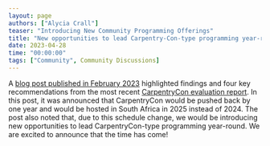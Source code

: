 ```yaml
---
layout: page
authors: ["Alycia Crall"]
teaser: "Introducing New Community Programming Offerings"
title: "New opportunities to lead Carpentry-Con-type programming year-round"
date: 2023-04-28
time: "00:00:00"
tags: ["Community", Community Discussions]
---
```


A [blog post published in February 2023](https://carpentries.org/blog/2023/02/future-of-carpentrycon/) highlighted findings and four key recommendations from the most recent [CarpentryCon evaluation report](https://zenodo.org/record/7618406#.Y--TauzMJz8). In this post, it was announced that CarpentryCon would be pushed back by one year and would be hosted in South Africa in 2025 instead of 2024. The post also noted that, due to this schedule change, we would be introducing new opportunities to lead CarpentryCon-type programming year-round. We are excited to announce that the time has come!
